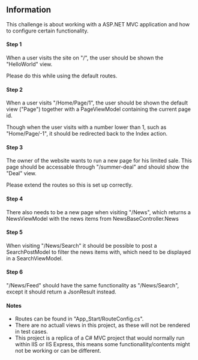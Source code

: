 ﻿## Information
This challenge is about working with a ASP.NET MVC application and how to configure certain functionality.

#### Step 1
When a user visits the site on "/", the user should be shown the "HelloWorld" view. 

Please do this while using the default routes.

#### Step 2
When a user visits "/Home/Page/1", the user should be shown the default view ("Page") together with a PageViewModel containing the current page id.

Though when the user visits with a number lower than 1, such as "Home/Page/-1", it should be redirected back to the Index action.

#### Step 3
The owner of the website wants to run a new page for his limited sale. This page should be accessable through "/summer-deal" and should show the "Deal" view.

Please extend the routes so this is set up correctly.

#### Step 4
There also needs to be a new page when visiting "/News", which returns a NewsViewModel with the news items from NewsBaseController.News

#### Step 5
When visiting "/News/Search" it should be possible to post a SearchPostModel to filter the news items with, which need to be displayed in a SearchViewModel.

#### Step 6
"/News/Feed" should have the same functionality as "/News/Search", except it should return a JsonResult instead.

#### Notes
- Routes can be found in "App_Start/RouteConfig.cs".
- There are no actuall views in this project, as these will not be rendered in test cases.
- This project is a replica of a C# MVC project that would normally run within IIS or IIS Express, this means some functionallity/contents might not be working or can be different.